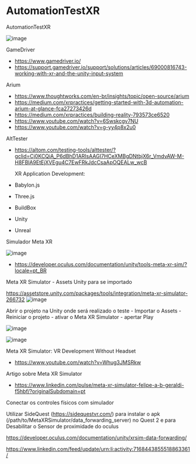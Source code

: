 # AutomationTestXR
AutomationTestXR


![image](https://user-images.githubusercontent.com/11202772/212109583-d554d05e-75db-4bb7-bb6c-334f5b35d42a.png)



GameDriver
- https://www.gamedriver.io/
- https://support.gamedriver.io/support/solutions/articles/69000816743-working-with-xr-and-the-unity-input-system

Arium
- https://www.thoughtworks.com/en-br/insights/topic/open-source/arium
- https://medium.com/xrpractices/getting-started-with-3d-automation-arium-at-glance-fca27273426d
- https://medium.com/xrpractices/building-reality-793573ce6520
- https://www.youtube.com/watch?v=6Swskcgv7NU
- https://www.youtube.com/watch?v=g-yy4p8x2u0

AltTester
- https://altom.com/testing-tools/alttester/?gclid=Cj0KCQiA_P6dBhD1ARIsAAGI7HCeXMBgDNtbjX6r_VmdvAW-M-H8FBlA9EtEjXVEgu4C7EwFRkJdcCsaApOQEALw_wcB


  XR Application Development:

- Babylon.js
- Three.js
- BuildBox
- Unity
- Unreal


Simulador Meta XR

![image](https://github.com/FelipeGeraldi/AutomationTestXR/assets/11202772/592befab-784f-4299-9ac7-12f08dd349bc)

- https://developer.oculus.com/documentation/unity/tools-meta-xr-sim/?locale=pt_BR

  
Meta XR Simulator - Assets Unity para se importado

https://assetstore.unity.com/packages/tools/integration/meta-xr-simulator-266732
![image](https://github.com/FelipeGeraldi/AutomationTestXR/assets/11202772/53ccd8de-25df-4430-9677-1c0b74682065)

Abrir o projeto na Unity onde será realizado o teste - Importar o Assets - Reiniciar o projeto - ativar o Meta XR Simulator - apertar Play


![image](https://github.com/FelipeGeraldi/AutomationTestXR/assets/11202772/bc5fa559-7388-4789-b99a-6b95821331a7)


![image](https://github.com/FelipeGeraldi/AutomationTestXR/assets/11202772/f10e7a39-45f0-4b18-bc0c-96b32b2c72d1)


Meta XR Simulator: VR Development Without Headset

- https://www.youtube.com/watch?v=Whug3JMSRkw

Artigo sobre Meta XR Simulator

- https://www.linkedin.com/pulse/meta-xr-simulator-felipe-a-b-geraldi-f5hbf/?originalSubdomain=pt


Conectar os controles físicos  com simulador

Utilizar SideQuest (https://sidequestvr.com/) para instalar o apk (/path/to/MetaXRSimulator/data_forwarding_server) no Quest 2 e para Desabilitar o Sensor de proximidade do oculus

https://developer.oculus.com/documentation/unity/xrsim-data-forwarding/

https://www.linkedin.com/feed/update/urn:li:activity:7168443855518863361/

